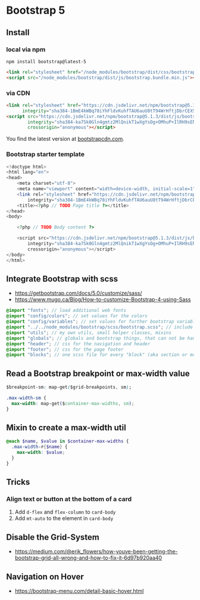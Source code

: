 # Bootstrap 5

## Install

### local via npm

```shell
npm install bootstrap@latest-5
```

```html
<link rel="stylesheet" href="/node_modules/bootstrap/dist/css/bootstrap.min.css"/>
<script src="/node_modules/bootstrap/dist/js/bootstrap.bundle.min.js"></script>
```

### via CDN

```html
<link rel="stylesheet" href="https://cdn.jsdelivr.net/npm/bootstrap@5.1.3/dist/css/bootstrap.min.css"
      integrity="sha384-1BmE4kWBq78iYhFldvKuhfTAU6auU8tT94WrHftjDbrCEXSU1oBoqyl2QvZ6jIW3" crossorigin="anonymous">
<script src="https://cdn.jsdelivr.net/npm/bootstrap@5.1.3/dist/js/bootstrap.bundle.min.js"
        integrity="sha384-ka7Sk0Gln4gmtz2MlQnikT1wXgYsOg+OMhuP+IlRH9sENBO0LRn5q+8nbTov4+1p"
        crossorigin="anonymous"></script>
```

You find the latest version at [bootstrapcdn.com](https://www.bootstrapcdn.com).

### Bootstrap starter template

```php
<!doctype html>
<html lang="en">
<head>
    <meta charset="utf-8">
    <meta name="viewport" content="width=device-width, initial-scale=1">
    <link rel="stylesheet" href="https://cdn.jsdelivr.net/npm/bootstrap@5.1.3/dist/css/bootstrap.min.css"
        integrity="sha384-1BmE4kWBq78iYhFldvKuhfTAU6auU8tT94WrHftjDbrCEXSU1oBoqyl2QvZ6jIW3" crossorigin="anonymous">
    <title><?php // TODO Page title ?></title>
</head>
<body>

    <?php // TODO Body content ?>

    <script src="https://cdn.jsdelivr.net/npm/bootstrap@5.1.3/dist/js/bootstrap.bundle.min.js"
        integrity="sha384-ka7Sk0Gln4gmtz2MlQnikT1wXgYsOg+OMhuP+IlRH9sENBO0LRn5q+8nbTov4+1p"
        crossorigin="anonymous"></script>
</body>
</html>
```

## Integrate Bootstrap with scss

- https://getbootstrap.com/docs/5.0/customize/sass/
- https://www.mugo.ca/Blog/How-to-customize-Bootstrap-4-using-Sass

```scss
@import "fonts"; // load additional web fonts
@import "config/colors"; // set values for the colors
@import "config/variables"; // set values for further bootstrap variables
@import "../../node_modules/bootstrap/scss/bootstrap.scss"; // include bootstrap
@import "utils"; // my own utils, small helper classes, mixins
@import "globals"; // globals and bootstrap things, that can not be handled via configuration
@import "header"; // css for the navigation and header
@import "footer"; // css for the page footer
@import "blocks"; // one scss file for every "block" (aka section or module) in your layout or CMS
```

## Read a Bootstrap breakpoint or max-width value

```css
$breakpoint-sm: map-get($grid-breakpoints, sm); 
```

```css
.max-width-sm {
  max-width: map-get($container-max-widths, sm);
}
```

## Mixin to create a max-width util

```scss
@each $name, $value in $container-max-widths {
  .max-width-#{$name} {
    max-width: $value;
  }
}
```

## Tricks

### Align text or button at the bottom of a card

1. Add `d-flex` and `flex-column` to `card-body`
2. Add `mt-auto` to the element in `card-body`

## Disable the Grid-System

- https://medium.com/@erik_flowers/how-youve-been-getting-the-bootstrap-grid-all-wrong-and-how-to-fix-it-6d97b920aa40

## Navigation on Hover

- https://bootstrap-menu.com/detail-basic-hover.html